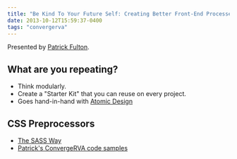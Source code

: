 ```yaml
---
title: "Be Kind To Your Future Self: Creating Better Front-End Processes"
date: 2013-10-12T15:59:37-0400
tags: "convergerva"
---
```


Presented by [Patrick Fulton](http://www.patrickfulton.net/).

## What are you repeating?

- Think modularly.
- Create a "Starter Kit" that you can reuse on every project.
- Goes hand-in-hand with [Atomic Design](http://bradfrostweb.com/blog/post/atomic-web-design/)


## CSS Preprocessors

- [The SASS Way](http://thesassway.com/)
- [Patrick's ConvergeRVA code samples](https://github.com/pfulton/converge-rva)
